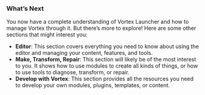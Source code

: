 ### What’s Next

You now have a complete understanding of Vortex Launcher and how to manage Vortex through it. But there’s more to explore! Here are some other sections that might interest you:

- **Editor**: This section covers everything you need to know about using the editor and managing your content, features, and tools.
- **Make, Transform, Repair**: This section will likely be of the most interest to you. It shows how to use modules to create all kinds of things, or how to use tools to diagnose, transform, or repair.
- **Develop with Vortex**: This section provides all the resources you need to develop your own modules, plugins, templates, or content.
